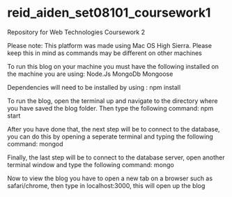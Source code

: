 # reid_aiden_set08101_coursework1
Repository for Web Technologies Coursework 2

Please note: This platform was made using Mac OS High Sierra. Please keep this in mind as commands may be different on other machines


To run this blog on your machine you must have the following installed on the machine you are using:
        Node.Js
        MongoDb
        Mongoose

Dependencies will need to be installed by using : npm install

To run the blog, open the terminal up and navigate to the directory where you have saved the blog folder. Then type the following command:
        npm start

After you have done that, the next step will be to connect to the database, you can do this by opening a seperate terminal and typing the following command:
        mongod

Finally, the last step will be to connect to the database server, open another terminal window and type the following command:
        mongo

Now to view the blog you have to open a new tab on a browser such as safari/chrome, then type in localhost:3000, this will open up the blog      
